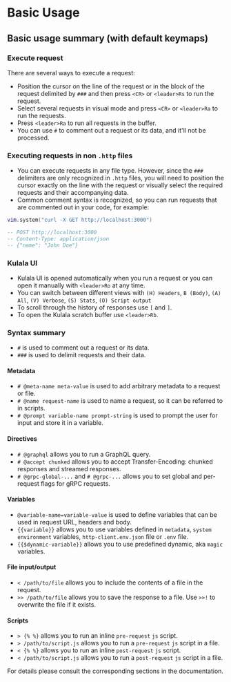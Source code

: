 # Basic Usage

## Basic usage summary (with default keymaps)

### Execute request

There are several ways to execute a request:

- Position the cursor on the line of the request or in the block of the request delimited by `###` and then press `<CR>` or `<leader>Rs` to run the request.
- Select several requests in visual mode and press `<CR>` or `<leader>Ra` to run the requests.
- Press `<leader>Ra` to run all requests in the buffer.
- You can use `#` to comment out a request or its data, and it'll not be processed.

### Executing requests in non `.http` files

- You can execute requests in any file type. However, since the `###` delimiters are only recognized in `.http` files, you will need to position the cursor exactly on the line with the request or visually select the required requests and their accompanying data.
- Common comment syntax is recognized, so you can run requests that are commented out in your code, for example:

```lua
vim.system("curl -X GET http://localhost:3000")

-- POST http://localhost:3000
-- Content-Type: application/json
-- {"name": "John Doe"}

```

### Kulala UI

- Kulala UI is opened automatically when you run a request or you can open it manually with `<leader>Ro` at any time.
- You can switch between different views with `(H) Headers`, `B (Body)`, `(A) All`, `(V) Verbose`, `(S) Stats`, `(O) Script output`
- To scroll through the history of responses use `[` and `]`.
- To open the Kulala scratch buffer use `<leader>Rb`.

### Syntax summary

- `#` is used to comment out a request or its data.
- `###` is used to delimit requests and their data.

#### Metadata

- `# @meta-name meta-value` is used to add arbitrary metadata to a request or file.
- `# @name request-name` is used to name a request, so it can be referred to in scripts.
- `# @prompt variable-name prompt-string` is used to prompt the user for input and store it in a variable.

#### Directives

- `# @graphql` allows you to run a GraphQL query.
- `# @accept chunked` allows you to accept Transfer-Encoding: chunked responses and streamed responses.
- `# @grpc-global-...` and `# @grpc-...` allows you to set global and per-request flags for gRPC requests.

#### Variables

- `@variable-name=variable-value` is used to define variables that can be used in request URL, headers and body.
- `{{variable}}` allows you to use variables defined in `metadata`, `system environment` variables, `http-client.env.json` file or `.env` file.
- `{{$dynamic-variable}}` allows you to use predefined dynamic, aka `magic` variables.

#### File input/output

- `< /path/to/file` allows you to include the contents of a file in the request.
- `>> /path/to/file` allows you to save the response to a file. Use `>>!` to overwrite the file if it exists.

#### Scripts

- `> {% %}` allows you to run an inline `pre-request` `js` script.
- `> /path/to/script.js` allows you to run a `pre-request` `js` script in a file.
- `< {% %}` allows you to run an inline `post-request` `js` script.
- `< /path/to/script.js` allows you to run a `post-request` `js` script in a file.

For details please consult the corresponding sections in the documentation.
